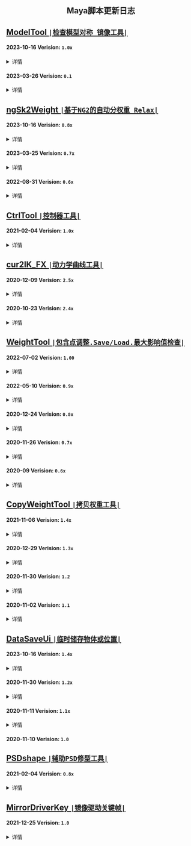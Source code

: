 <h2 align="center"> Maya脚本更新日志 </h2>

<h3 align="center">  </h3>
<p align="center">


## [ModelTool `|检查模型对称 镜像工具|`](https://github.com/BlackC-Y/LearnCode/blob/LearnFlow/Maya_Script/ModelTool.py)

#### 2023-10-16  Verision: `1.0x`
<details>
<summary>详情</summary>
<pre>
1.Fix:存储选择模型的时机
2.reBS:可以从Bs窗口选择目标了
3.Fix:ExBS:属性锁定问题
4.connectBS:添加Bs属性连工具
5.添加模型反算的命令工具
</pre>
</details>

#### 2023-03-26  Verision: `0.1`
<details>
<summary>详情</summary>
<pre>
检查模型对称 镜像工具
<p align="left">
  ▽  2023-04-05  Ver_0.11
1.Fix: 修复尝试对称的类型错误
<p align="left">
  ▽  2023-04-11  Ver_0.12
1.优化翻转和镜像 只处理有移动的点
2.添加局部和世界轴向选项
3.更换对称检查算法
</pre>
</details>


## [ngSk2Weight `|基于NG2的自动分权重 Relax|`](https://github.com/BlackC-Y/LearnCode/blob/LearnFlow/Maya_Script/ngSk2Weight.py)

#### 2023-10-16  Verision: `0.8x`
<details>
<summary>详情</summary>
<pre>
1.默认不Smooth权重
2.复制粘贴点权重功能重构 细分选项
3.支持从Maya权重提取成ng权重
4.模型不支持热度贴图时换用体素权重
5.添加默认权重精度限制
</pre>
</details>

#### 2023-03-25  Verision: `0.7x`
<details>
<summary>详情</summary>
<pre>
1.功能Ui分布
2.取消层功能
3.提取功能函数
<p align="left">
  ▽  2023-04-05  Ver_0.71
1.优化Smooth使用模式，增加强度调整功能
<p align="left">
  ▽  2023-04-11  Ver_0.72
1.Fix:影响值获取UI错误
</pre>
</details>


#### 2022-08-31  Verision: `0.6x`
<details>
<summary>详情</summary>
<pre>
基于NG2的自动分权重 和 Smooth权重
</pre>
</details>


## [CtrlTool `|控制器工具|`](https://github.com/BlackC-Y/LearnCode/blob/LearnFlow/Maya_Script/CtrlTool.py)

#### 2021-02-04  Verision: `1.0x`
<details>
<summary>详情</summary>
<pre>
控制器创建和修改
<p align="left">
  ▽  2021-11-06  Ver_1.01
1.增加控制器形状保存功能
<p align="left">
  ▽  2022-06-06  Ver_1.02
1.修改颜色选择器样式
2.添加名字前后缀和替换按钮
<p align="left">
  ▽  2022-07-10  Ver_1.03
1.确保UI唯一性
2.修改控制器按钮生成方式, 使用循环内lambda
3.添加镜像控制器功能
4.修改放大缩小功能样式
5.优化编辑旋转缩放时流程
<p align="left">
  ▽  2022-08-11  Ver_1.04
1.移除一半不必要的icon数据
2.Fix: 修复镜像形状的规则
<p align="left">
  ▽  2023-03-26  Ver_1.05
1.形状颜色改为序号颜色模式
2.优化UI逻辑
3.优化保存形状功能，规划新规则
4.添加更多控制选项
5.镜像添加多个模式
<p align="left">
  ▽  2023-10-16  Ver_1.06
1.优化控制器组层级
2.增加控制器替换功能 整合进流程
3.Fix:增加前后缀时不应该使用长名称
</pre>
</details>

## [cur2IK_FX `|动力学曲线工具|`](https://github.com/BlackC-Y/LearnCode/blob/LearnFlow/Maya_Script/cur2IK_FX.py)

#### 2020-12-09  Verision: `2.5x`
<details>
<summary>详情</summary>
<pre>
1.添加新的流程, 从骨骼开始建立
2.所有流程增加蒙皮骨骼作为最终结果
3.隐藏不需要的物体和属性
4.改用驱动关键帧对动力学开关进行控制
  (若动力学开启, 在2019和更高版本中, 会因为cache playbacka功能会引起崩溃)
5.清理冗余代码, 提升效率
6.修改Ui部件名，确保Ui的唯一性
7.Fix: 选择控制器时对名字的错误拆分
8.Fix: 插件报错后，错误信息不消失
<p align="left">
  ▽  2020-12-25  Ver_2.51
1.修改ui部件名, 与脚本的新名字保持一致
2.用刷新替代延迟运行，避免出错
<p align="left">
  ▽  2022-06-26  Ver_2.52
1.增加maya2022以上版本兼容
<p align="left">
  ▽  2022-08-11  Ver_2.53
1.移除控制器修改相关内容
<p align="left">
  ▽  2022-08-14  Ver_2.54
1.优化动力学控制的切换方式, 每根独立控制
<p align="left">
  ▽  2023-04-05  Ver_2.55
1.精简生成选项，省略部分控制层级
</pre>
</details>

#### 2020-10-23  Verision: `2.4x`
<details>
<summary>详情</summary>
<pre>
1.优化了窗口生成的方式, 又学了一招
2.UI微调
3.增加由骨骼控制曲线的选项
4.整合了创建流程. 但流程过长貌似不是好事, 模块化会更好一些??
5.选择控制器功能优化
6.根据新的创建选项，重写了整理函数
7.Fix: 在关掉动力学时创建曲线, 不生成shape的问题
<p align="left">
  ▽  2020-11-02  Ver_2.41
1.精简多余代码
2.Fix: Maya2016的Ui支持问题
3.Fix: 生成后直接删除控制器, 不能再次运行的问题
<p align="left">
  ▽  2020-11-20  Ver_2.42
1.Fix: 提取曲线时, 尝试居中对齐会报错
</pre>
</details>


## [WeightTool `|包含点调整.Save/Load.最大影响值检查|`](https://github.com/BlackC-Y/LearnCode/blob/LearnFlow/Maya_Script/WeightTool.py)

#### 2022-07-02  Verision: `1.00`
<details>
<summary>详情</summary>
<pre>
1.修改列表筛选菜单
2.优化权重导入的归一化参数和精度
3.优化报绿颜色及内容
4.Check: 修改窗口样式
5.Check: 优化所有功能
<p align="left">
  ▽  2022-08-11  Ver_1.01
1.确保UI唯一性
2.移除报绿内容, 独立模块
2.CheckFix: 选择功能修复, 改为选择问题组件
<p align="left">
  ▽  2022-08-14  Ver_1.02
1.Fix: 调用不到脚本任务中的函数
<p align="left">
  ▽  2022-08-17  Ver_1.03
1.优化数据存储方法 使用变量
2.提高权重获取精度
3.增加在列表中选择骨骼时, 骨骼高亮
4.Check: 增加保存上一次选择的选项
5.Check: 增加处理进度条
6.Fix: 当有骨骼改名时, 列表不会刷新导致报错的问题
7.Fix: Check: 清理影响值时，使用了错误的骨骼列表
<p align="left">
  ▽  2022-08-20  Ver_1.04
1.Fix: 单文件运行时报错
2.Fix: ui界面运行时大小问题(未完全解决)
<p align="left">
  ▽  2022-09-15  Ver_1.05
1.Fix: py2中整数除法结果可能为0
<p align="left">
  ▽  2023-03-26  Ver_1.06
1.存取权重修改文件格式
2.检查权重优化流程 效率
3.拷贝工具整合
4.软选择工具
<p align="left">
  ▽  2023-04-11  Ver_1.07
1.删除无用代码，整合功能
<p align="left">
  ▽  2023-10-16  Ver_1.08
1.Fix:存取权重改为点id模式
2.拷权重:选两个模型简易运行
3.拷权重:优化拷点的流程和精准度
</pre>
</details>

#### 2022-05-10  Verision: `0.9x`
<details>
<summary>详情</summary>
<pre>
1.增加了deformerWeights处理权重功能(虽然MEL命令 但很快奥)
  --deformerWeights 只能处理Mesh模型
2.代码结构调整, Save/Load单列一类
3.打印Save/Load操作时间
4.报错换成中文
5.添加Python3支持
<p align="left">
  ▽  2022-05-15  Ver_0.91
1.添加Python3支持
2.优化代码效率
3.Fix: 文件选择时间被记入处理时间
4.Fix: 在不使用dW方式时, 批量模式提供了xml后缀
5.Fix: MayaUI项shiboken (long型 变为 int型)
6.Fix: 报绿在没有窗口的情况下报错
<p align="left">
  ▽  2022-06-18  Ver_0.92
1.去掉S/L批量模式, 修改支持的文件后缀
2.增加功能 仅恢复选择点的权重
</pre>
</details>

#### 2020-12-24  Verision: `0.8x`
<details>
<summary>详情</summary>
<pre>
1.增加 Api2.0 处理权重, 同时默认使用Api2.0
  --Api2.0 只能处理Mesh模型
2.添加右键菜单中的功能
3.运行效率优化, 代码优化
4.Fix: 在空白处右键, 不会弹出菜单的问题
5.Fix: Api获取蒙皮节点时, 会误判, 改为mel调用获取
<p align="left">
  ▽  2020-12-25  Ver_0.81
1.使用Api Load权重时, 避免使用eval处理数据，改用字符串处理获取数据
2.继续优化代码
3.Fix: 脚本功能不运行时, 选择骨骼列表会报错
<p align="left">
  ▽  2020-12-25  Ver_0.82
1.修改Ui部件名, 确保Ui的唯一性
2.Fix: 权重锤运行时报错
<p align="left">
  ▽  2021-01-04  Ver_0.83
1.Fix: 触发脚本时不会立刻运行的问题
2.Fix: 列表刷新时, 骨骼锁没被刷新的问题
<p align="left">
  ▽  2021-01-07  Ver_0.84
1.Fix: 给模型添加影响后, 骨骼列表不会刷新的问题. 可能导致报错
2.Fix: copy权重后会触发刷新, 此时的选择列表可能有问题, 导致报错
3.Fix: 删除搜索栏字符后, 骨骼列表不刷新的问题在2016以上版本中不存在
<p align="left">
  ▽  2021-03-15  Ver_0.85
1.WeightCheckTool: 功能和代码优化
2.Fix: WeightCheckTool: 选择点时, 如果点列表中显示有物体名，会报错
</pre>
</details>

#### 2020-11-26  Verision: `0.7x`
<details>
<summary>详情</summary>
<pre>
1.增加了api处理权重功能, 但默认使用Mel
2.使用并集、差集优化循环处理方式
3.修改文件选择窗口的实现方式
4.减小Save功能的权重精度, 控制在小数点后4位
5.使用重蒙皮时, 更新初始的绑定Pose
6.Fix: 刷新时选择中有transform, 不能获取权重的报错
7.Fix: 在空白处右键菜单获取物体为空, 导致的报错
8.Fix: Save点权重时因为缺少物体而报错
9.Fix: Load权重时因为有权重锁, 可能导致设置权重失败
<p align="left">
  ▽  2020-11-26  Ver_0.81
1.Fix: 晶格、曲线、曲面的权重调整功能修复
2.Fix: 使用api Load点权重时，权重完成了点还在循环判断，会报错
</pre>
</details>

#### 2020-09  Verision: `0.6x`
<details>
<summary>详情</summary>
<pre>
1.骨骼列表刷新优化, 刷新权重注释, 不更改列表本身
<p align="left">
  ▽  2020-10-21  Ver_0.63
1.骨骼列表实现层级或平铺, 0权重显示过滤
2.WeightCheckTool: Load性能优化
3.WeightCheckTool: Select逻辑修改
</pre>
</details>


## [CopyWeightTool `|拷贝权重工具|`](https://github.com/BlackC-Y/LearnCode/blob/LearnFlow/Maya_Script/WeightTool.py)

#### 2021-11-06  Verision: `1.4x`
<details>
<summary>详情</summary>
<pre>
1.增加向Surface面拷贝的功能
2.优化运行效率
3.Fix: 源选择为点线面时, 没有正确传权重的问题
<p align="left">
  ▽  2022-01-05  Ver_1.41
1.添加Python3支持, 版本之间字符串处理规则不同
<p align="left">
  ▽  2022-07-02  Ver_1.42
1.停止使用字符串处理规则
<p align="left">
  ▽  2022-08-11  Ver_1.43
1.Fix: 点线面组件转换的错误参数
</pre>
</details>

#### 2020-12-29  Verision: `1.3x`
<details>
<summary>详情</summary>
<pre>
1. 增加向未蒙皮物体拷贝权重的功能
2. 优化流程, 优化代码
3. Fix: 源组件为物体时, 没有可删除的内容会报黄
4. Fix: 源组件没有蒙皮时报错
<p align="left">
  ▽  2020-12-31  Ver_1.31
1.增加向多个未蒙皮物体拷贝权重的功能
<p align="left">
  ▽  2021-03-25  Ver_1.32
1.优化运行效率，避免模型面数过多时产生崩溃卡死
</pre>
</details>

#### 2020-11-30  Verision: `1.2`
<details>
<summary>详情</summary>
<pre>
1.更改数据读取方式, 不再使用Py的eval, 可能导致Maya发生循环错误
</pre>
</details>

#### 2020-11-02  Verision: `1.1`
<details>
<summary>详情</summary>
<pre>
1.在拷贝时保留权重锁
2.Fix: 一个不能运行的小问题
</pre>
</details>


## [DataSaveUi `|临时储存物体或位置|`](https://github.com/BlackC-Y/LearnCode/blob/LearnFlow/Maya_Script/DataSaveUi.py)

#### 2023-10-16  Verision: `1.4x`
<details>
<summary>详情</summary>
<pre>
1.复制数据到剪切板实现跨Maya传输
2.可以存储BS和材质信息
3.可以存储信息到文件内属性
4.优化结构
</pre>
</details>

#### 2020-11-30  Verision: `1.2x`
<details>
<summary>详情</summary>
<pre>
1.更改数据读取方式, 不再使用Py的eval, 可能导致Maya发生循环错误
2.Fix: 获取位置时, 选择为空没有及时停止运行
<p align="left">
  ▽  2021-02-26  Ver_1.21
1.修改功能描述
2.Fix: Get位移和旋转时只获得了位置的问题
<p align="left">
  ▽  2022-06-25  Ver_1.22
1.添加所选物体蒙皮骨骼的存储
2.将脚本内的数据存储处理方式改为字典 (当时怎么就傻的用字符串存了再拿呢?)
<p align="left">
  ▽  2022-07-24  Ver_1.23
1.Fix:中心位置时簇点不支持Locator
<p align="left">
  ▽  2022-07-24  Ver_1.24
1.添加物体颜色储存功能
</pre>
</details>

#### 2020-11-11  Verision: `1.1x`
<details>
<summary>详情</summary>
<pre>
1.添加所选物体中心位置的储存
2.Fix: Get时的判断逻辑
3.Fix: 临时物体没删除
<p align="left">
  ▽  2020-11-11  Ver_1.12
1.Fix: Get位置时会出现很大的偏移, 全部使用约束定位, 命令对空间的转换有问题
</pre>
</details>

#### 2020-11-10  Verision: `1.0`


## [PSDshape `|辅助PSD修型工具|`](https://github.com/BlackC-Y/LearnCode/blob/LearnFlow/Maya_Script/PSDshape.py)

#### 2021-02-04  Verision: `0.8x`
<details>
<summary>详情</summary>
<pre>
New Tool
<p align="left">
  ▽  2021-02-08  Ver_0.81
1.添加帮助文档
2.Add功能重构, 分解流程
3.当Pose存在时, 对新模型只进行BS添加, 用旧数值进行控制
<p align="left">
  ▽  2021-04-02  Ver_0.82
1.Fix:解决上版本致命错误
2.Fix:添加属性时的错误判断
3.Fix:删除Pose时的错误循环
<p align="left">
  ▽  2022-07-23  Ver_0.85
1.防止UI名重复
2.添加必备插件的检查
3.Fix:规定创建Bs时的变形器顺序
4.Fix:模型塞回时的错误方法
<p align="left">
  ▽  2022-08-11  Ver_0.86
1.修改编辑按钮逻辑
2.增加传输属性功能, 方便应用已有修型
3.完善对多模型修型的支持
4.增加无控制器时的修型支持
<p align="left">
  ▽  2023-10-16  Ver_0.87
1.不再锁定辅助节点
</pre>
</details>


## [MirrorDriverKey `|镜像驱动关键帧|`](https://github.com/BlackC-Y/LearnCode/blob/LearnFlow/Maya_Script/MirrorDriverKey.py)

#### 2021-12-25  Verision: `1.0`
<details>
<summary>详情</summary>
<pre>
New Tool
<p align="left">
  ▽  2022-08-11  Ver_1.01
1.确保UI唯一性
</pre>
</details>